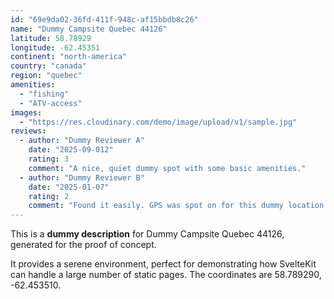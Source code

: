 ```yaml
---
id: "69e9da02-36fd-411f-948c-af15bbdb8c26"
name: "Dummy Campsite Quebec 44126"
latitude: 58.78929
longitude: -62.45351
continent: "north-america"
country: "canada"
region: "quebec"
amenities:
  - "fishing"
  - "ATV-access"
images:
  - "https://res.cloudinary.com/demo/image/upload/v1/sample.jpg"
reviews:
  - author: "Dummy Reviewer A"
    date: "2025-09-012"
    rating: 3
    comment: "A nice, quiet dummy spot with some basic amenities."
  - author: "Dummy Reviewer B"
    date: "2025-01-07"
    rating: 2
    comment: "Found it easily. GPS was spot on for this dummy location."
---
```


This is a **dummy description** for Dummy Campsite Quebec 44126, generated for the proof of concept.

It provides a serene environment, perfect for demonstrating how SvelteKit can handle a large number of static pages. The coordinates are 58.789290, -62.453510.
